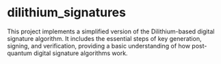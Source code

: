 # dilithium_signatures
This project implements a simplified version of the Dilithium-based digital signature algorithm. It includes the essential steps of key generation, signing, and verification, providing a basic understanding of how post-quantum digital signature algorithms work.

